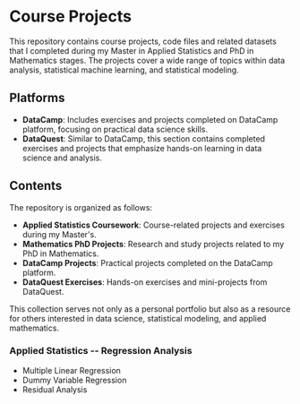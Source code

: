 # Course Projects

This repository contains course projects, code files and related datasets that I completed during my Master in Applied Statistics and PhD in Mathematics stages. The projects cover a wide range of topics within data analysis, statistical machine learning, and statistical modeling.

## Platforms

- **DataCamp**: Includes exercises and projects completed on DataCamp platform, focusing on practical data science skills.
- **DataQuest**: Similar to DataCamp, this section contains completed exercises and projects that emphasize hands-on learning in data science and analysis.

## Contents

The repository is organized as follows:

- **Applied Statistics Coursework**: Course-related projects and exercises during my Master's.
- **Mathematics PhD Projects**: Research and study projects related to my PhD in Mathematics.
- **DataCamp Projects**: Practical projects completed on the DataCamp platform.
- **DataQuest Exercises**: Hands-on exercises and mini-projects from DataQuest.

This collection serves not only as a personal portfolio but also as a resource for others interested in data science, statistical modeling, and applied mathematics.

### Applied Statistics -- Regression Analysis

- Multiple Linear Regression 
- Dummy Variable Regression 
- Residual Analysis
